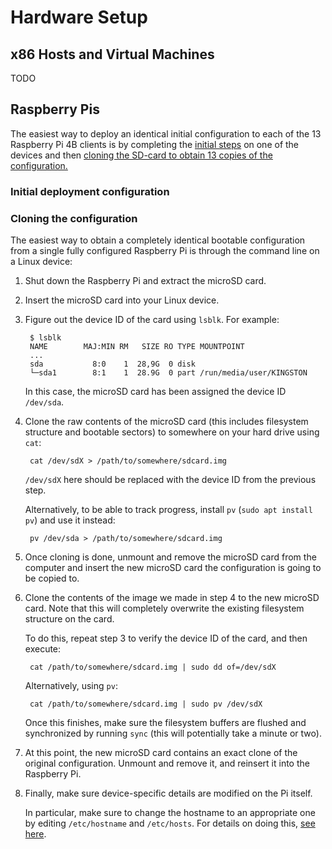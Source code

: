 # Hardware Setup

## x86 Hosts and Virtual Machines

TODO

## Raspberry Pis

The easiest way to deploy an identical initial configuration to each of the 13 Raspberry Pi 4B clients is by completing the [initial steps](#initial-deployment-configuration) on one of the devices and then [cloning the SD-card to obtain 13 copies of the configuration.](#cloning-the-configuration)

### Initial deployment configuration



### Cloning the configuration

The easiest way to obtain a completely identical bootable configuration from a single fully configured Raspberry Pi is through the command line on a Linux device:

1. Shut down the Raspberry Pi and extract the microSD card.
2. Insert the microSD card into your Linux device.
3. Figure out the device ID of the card using `lsblk`.
    For example:

        $ lsblk
        NAME        MAJ:MIN RM   SIZE RO TYPE MOUNTPOINT
        ...
        sda           8:0    1  28,9G  0 disk 
        └─sda1        8:1    1  28.9G  0 part /run/media/user/KINGSTON

    In this case, the microSD card has been assigned the device ID `/dev/sda`.

4. Clone the raw contents of the microSD card (this includes filesystem structure and bootable sectors) to somewhere on your hard drive using `cat`:

        cat /dev/sdX > /path/to/somewhere/sdcard.img

    `/dev/sdX` here should be replaced with the device ID from the previous step.

    Alternatively, to be able to track progress, install `pv` (`sudo apt install pv`) and use it instead:

        pv /dev/sda > /path/to/somewhere/sdcard.img

5. Once cloning is done, unmount and remove the microSD card from the computer and insert the new microSD card the configuration is going to be copied to.
6. Clone the contents of the image we made in step 4 to the new microSD card. Note that this will completely overwrite the existing filesystem structure on the card.

    To do this, repeat step 3 to verify the device ID of the card, and then execute:

        cat /path/to/somewhere/sdcard.img | sudo dd of=/dev/sdX

    Alternatively, using `pv`:

        cat /path/to/somewhere/sdcard.img | sudo pv /dev/sdX

    Once this finishes, make sure the filesystem buffers are flushed and synchronized by running `sync` (this will potentially take a minute or two).

7. At this point, the new microSD card contains an exact clone of the original configuration. Unmount and remove it, and reinsert it into the Raspberry Pi.
8. Finally, make sure device-specific details are modified on the Pi itself.

    In particular, make sure to change the hostname to an appropriate one by editing `/etc/hostname` and `/etc/hosts`. For details on doing this, [see here](https://wiki.archlinux.org/title/Network_configuration#Set_the_hostname).

